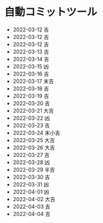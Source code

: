 # 自動コミットツール
- 2022-03-12 吉
- 2022-03-12 吉
- 2022-03-12 吉
- 2022-03-13 吉
- 2022-03-14 吉
- 2022-03-15 凶
- 2022-03-16 吉
- 2022-03-17 末吉
- 2022-03-18 吉
- 2022-03-19 吉
- 2022-03-20 吉
- 2022-03-21 大吉
- 2022-03-22 凶
- 2022-03-23 吉
- 2022-03-24 末小吉
- 2022-03-25 大吉
- 2022-03-26 大吉
- 2022-03-27 吉
- 2022-03-28 凶
- 2022-03-29 半吉
- 2022-03-30 吉
- 2022-03-31 凶
- 2022-04-01 凶
- 2022-04-02 大吉
- 2022-04-03 吉
- 2022-04-04 吉
